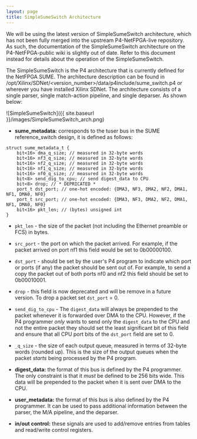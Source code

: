 ```yaml
---
layout: page
title: SimpleSumeSwitch Architecture
---
```


We will be using the latest version of SimpleSumeSwitch architecture, which has not been fully merged into the upstream P4-NetFPGA-live repository. As such, the documentation of the SimpleSumeSwitch architecture on the P4-NetFPGA-public wiki is slightly out of date. Refer to this document instead for details about the operation of the SimpleSumeSwitch.

The SimpleSumeSwitch is the P4 architecture that is currently defined for the NetFPGA SUME. The architecture description can be found in /opt/Xilinx/SDNet/<version_number>/data/p4include/sume_switch.p4 or wherever you have installed Xilinx SDNet. The architecture consists of a single parser, single match-action pipeline, and single deparser. As shown below:

![SimpleSumeSwitch]({{ site.baseurl }}/images/SimpleSumeSwitch_arch.png)


* **sume_metadata:** corresponds to the tuser bus in the SUME reference_switch design, it is defined as follows:

```
struct sume_metadata_t {
    bit<16> dma_q_size; // measured in 32-byte words
    bit<16> nf3_q_size; // measured in 32-byte words
    bit<16> nf2_q_size; // measured in 32-byte words
    bit<16> nf1_q_size; // measured in 32-byte words
    bit<16> nf0_q_size; // measured in 32-byte words
    bit<8> send_dig_to_cpu; // send digest_data to CPU
    bit<8> drop; // * DEPRICATED *
    port_t dst_port; // one-hot encoded: {DMA3, NF3, DMA2, NF2, DMA1, NF1, DMA0, NF0}
    port_t src_port; // one-hot encoded: {DMA3, NF3, DMA2, NF2, DMA1, NF1, DMA0, NF0}
    bit<16> pkt_len; // (bytes) unsigned int
}
```

   * `pkt_len` - the size of the packet (not including the Ethernet preamble or FCS) in bytes.
   * `src_port` - the port on which the packet arrived. For example, if the packet arrived on port nf1 this field would be set to 0b00000100.
   * `dst_port` - should be set by the user's P4 program to indicate which port or ports (if any) the packet should be sent out of. For example, to send a copy the packet out of both ports nf0 and nf2 this field should be set to 0b00010001.
   * `drop` - this field is now deprecated and will be remove in a future version. To drop a packet set `dst_port` = 0.
   * `send_dig_to_cpu` - The `digest_data` will always be prepended to the packet whenever it is forwarded over DMA to the CPU. However, if the P4 programmer *only* wants to send only the `digest_data` to the CPU and not the entire packet they should set the least significant bit of this field and ensure that all CPU port bits of the `dst_port` field are set to 0.
   * `_q_size` - the size of each output queue, measured in terms of 32-byte words (rounded up). This is the size of the output queues when the packet *starts* being processed by the P4 program.
    
* **digest_data:** the format of this bus is defined by the P4 programmer. The only constraint is that it *must* be defined to be 256 bits wide. This data will be prepended to the packet when it is sent over DMA to the CPU.

* **user_metadata:** the format of this bus is also defined by the P4 programmer. It can be used to pass additional information between the parser, the M/A pipeline, and the deparser.

* **in/out control:** these signals are used to add/remove entries from tables and read/write control registers.

